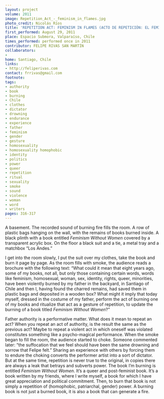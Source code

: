 ```yaml
---
layout: project
volume: 2011
image: Repetition_Act_-_feminism_in_flames.jpg
photo_credit: Nicolás Ríos
title: 'REPETITION ACT: FEMINISM IN FLAMES (ACTO DE REPETICIÓN: EL FEMINISMO EN LLAMAS)'
first_performed: August 29, 2011
place: Espacio Submora, Valparaíso, Chile
times_performed: performed once in 2011
contributor: FELIPE RIVAS SAN MARTÍN
collaborators:
-
home: Santiago, Chile
links:
- http://feliperivas.com
contact: frrivas@gmail.com
footnote:
tags:
- authority
- book
- burning
- Chile
- clothes
- dictator
- drowning
- endurance
- experience
- father
- feminism
- gender
- gesture
- homosexuality
- homosexuality homophobic
- identity
- politics
- power
- queer
- repetition
- ritual
- sexuality
- smoke
- sound
- violence
- woman
- word
- writers
pages: 316-317
---
```


A basement. The recorded sound of burning fire fills the room. A row of plastic bags hanging on the wall, with the remains of books burned inside. A black plinth with a book entitled _Feminism Without Women_ covered by a transparent acrylic box. On the floor a black suit and a tie, a metal tray and a matchbox “Los Andes.”

I get into the room slowly, I put the suit over my clothes, take the book and burn it page by page. As the room fills with smoke, the audience reads a brochure with the following text: “What could it mean that eight years ago, some of my books, not all, but only those containing certain words, words like feminism, homosexual, woman, sex, identity, rights, queer, minorities, have been violently burned by my father in the backyard, in Santiago of Chile and then I, having found the charred remains, had saved them in plastic bags and deposited in a wooden box? What might it imply that today myself, dressed in the costume of my father, perform the act of burning one of my books and ritualize that act as a gesture of repetition, to update the burning of a book titled _Feminism Without Women_?”

Father authority is a performative matter. What does it mean to repeat an act? When you repeat an act of authority, is the result the same as the previous act? Maybe to repeat a violent act in which oneself was violated constitutes something like a psycho-magical performance. When the smoke began to fill the room, the audience started to choke. Someone commented later: “the suffocation that we feel should have been the same drowning and sorrow that Felipe felt.” Sharing an experience with others by forcing them to endure the choking converts the performer artist into a sort of dictator. But at the same time, repetition is never true to the original, in copies there are always a leak that betrays and subverts power. The book I’m burning is entitled _Feminism Without Women_. It’s a queer and post-feminist book. It’s a book written by my friends, where I write myself, a book for which I have great appreciation and political commitment. Then, to burn that book is not simply a repetition of (homophobic, patriarchal, gender) power. A burning book is not just a burned book, it is also a book that can generate a fire.
